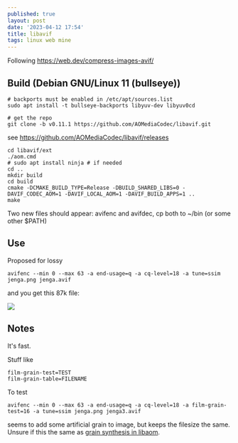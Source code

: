```yaml
---
published: true
layout: post
date: '2023-04-12 17:54'
title: libavif
tags: linux web mine 
---
```

Following <https://web.dev/compress-images-avif/>

## Build (Debian GNU/Linux 11 (bullseye))

	# backports must be enabled in /etc/apt/sources.list
	sudo apt install -t bullseye-backports libyuv-dev libyuv0cd

	# get the repo
	git clone -b v0.11.1 https://github.com/AOMediaCodec/libavif.git

see <https://github.com/AOMediaCodec/libavif/releases>

	cd libavif/ext
	./aom.cmd
	# sudo apt install ninja # if needed
	cd ..
	mkdir build
	cd build
	cmake -DCMAKE_BUILD_TYPE=Release -DBUILD_SHARED_LIBS=0 -DAVIF_CODEC_AOM=1 -DAVIF_LOCAL_AOM=1 -DAVIF_BUILD_APPS=1 ..
	make

Two new files should appear: avifenc and avifdec, cp both to ~/bin (or some other $PATH)

## Use

Proposed for lossy

	avifenc --min 0 --max 63 -a end-usage=q -a cq-level=18 -a tune=ssim jenga.png jenga.avif

and you get this 87k file:  

<a href="/media/jenga.avif"><img src="/media/jenga.avif"></a>

## Notes

It's fast.

Stuff like

	film-grain-test=TEST
    film-grain-table=FILENAME

To test

    avifenc --min 0 --max 63 -a end-usage=q -a cq-level=18 -a film-grain-test=16 -a tune=ssim jenga.png jenga3.avif

seems to add some artificial grain to image, but keeps the filesize the same. Unsure if this the same as [grain synthesis in libaom](/2021/06/05/AV1-encoding-for-dummies/#experiment-two-the-noise-the-grain).
